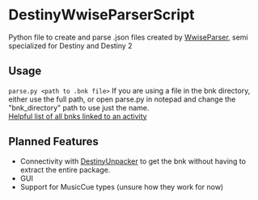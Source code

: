 # DestinyWwiseParserScript
Python file to create and parse .json files created by [WwiseParser](https://github.com/xyx0826/WwiseParser), semi specialized for Destiny and Destiny 2

## Usage
`parse.py <path to .bnk file>`
If you are using a file in the bnk directory, either use the full path, or open parse.py in notepad and change the "bnk_directory" path to use just the name.  
[Helpful list of all bnks linked to an activity](https://gist.github.com/nblockbuster/71c61328d3106d101f26751998588ac6)

## Planned Features
- Connectivity with [DestinyUnpacker](https://github.com/nblockbuster/DestinyUnpackerCPP) to get the bnk without having to extract the entire package.
- GUI
- Support for MusicCue types (unsure how they work for now)
